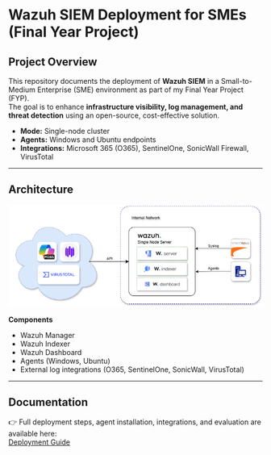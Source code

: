 # Wazuh SIEM Deployment for SMEs (Final Year Project)

## Project Overview
This repository documents the deployment of **Wazuh SIEM** in a Small-to-Medium Enterprise (SME) environment as part of my Final Year Project (FYP).  
The goal is to enhance **infrastructure visibility, log management, and threat detection** using an open-source, cost-effective solution.  

- **Mode:** Single-node cluster  
- **Agents:** Windows and Ubuntu endpoints  
- **Integrations:** Microsoft 365 (O365), SentinelOne, SonicWall Firewall, VirusTotal  

---

## Architecture
![Architecture Diagram](images/Architecture.png)

**Components**
- Wazuh Manager  
- Wazuh Indexer  
- Wazuh Dashboard  
- Agents (Windows, Ubuntu)  
- External log integrations (O365, SentinelOne, SonicWall, VirusTotal)  

---

## Documentation
👉 Full deployment steps, agent installation, integrations, and evaluation are available here:  
[Deployment Guide](docs/DEPLOYMENT.md)

